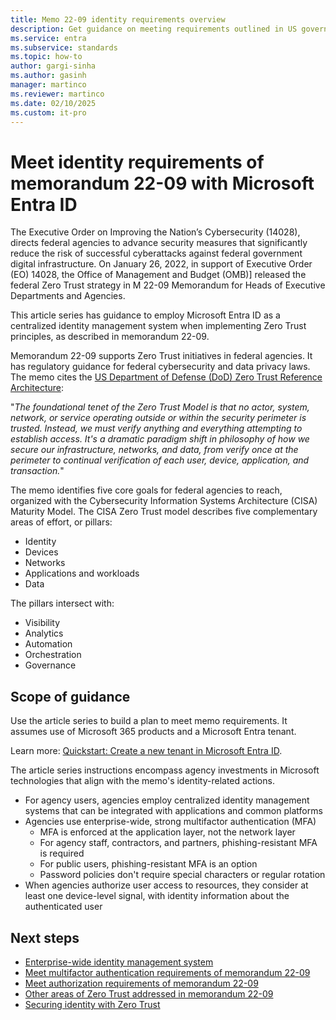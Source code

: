 ```yaml
---
title: Memo 22-09 identity requirements overview
description: Get guidance on meeting requirements outlined in US government OMB memorandum 22-09.
ms.service: entra
ms.subservice: standards
ms.topic: how-to
author: gargi-sinha
ms.author: gasinh
manager: martinco
ms.reviewer: martinco
ms.date: 02/10/2025
ms.custom: it-pro
---
```


# Meet identity requirements of memorandum 22-09 with Microsoft Entra ID

The Executive Order on Improving the Nation’s Cybersecurity (14028), directs federal agencies to advance security measures that significantly reduce the risk of successful cyberattacks against federal government digital infrastructure. On January 26, 2022, in support of Executive Order (EO) 14028, the Office of Management and Budget (OMB)] released the federal Zero Trust strategy in M 22-09 Memorandum for Heads of Executive Departments and Agencies. 

This article series has guidance to employ Microsoft Entra ID as a centralized identity management system when implementing Zero Trust principles, as described in memorandum 22-09. 

Memorandum 22-09 supports Zero Trust initiatives in federal agencies. It has regulatory guidance for federal cybersecurity and data privacy laws. The memo cites the [US Department of Defense (DoD) Zero Trust Reference Architecture](https://cloudsecurityalliance.org/artifacts/dod-zero-trust-reference-architecture/): 

"*The foundational tenet of the Zero Trust Model is that no actor, system, network, or service operating outside or within the security perimeter is trusted. Instead, we must verify anything and everything attempting to establish access. It's a dramatic paradigm shift in philosophy of how we secure our infrastructure, networks, and data, from verify once at the perimeter to continual verification of each user, device, application, and transaction.*"

The memo identifies five core goals for federal agencies to reach, organized with the Cybersecurity Information Systems Architecture (CISA) Maturity Model. The CISA Zero Trust model describes five complementary areas of effort, or pillars: 

* Identity
* Devices 
* Networks
* Applications and workloads
* Data

The pillars intersect with: 

* Visibility
* Analytics
* Automation 
* Orchestration
* Governance

## Scope of guidance

Use the article series to build a plan to meet memo requirements. It assumes use of Microsoft 365 products and a Microsoft Entra tenant. 

Learn more: [Quickstart: Create a new tenant in Microsoft Entra ID](~/fundamentals/create-new-tenant.md).

The article series instructions encompass agency investments in Microsoft technologies that align with the memo's identity-related actions.

* For agency users, agencies employ centralized identity management systems that can be integrated with applications and common platforms
*  Agencies use enterprise-wide, strong multifactor authentication (MFA)
   *  MFA is enforced at the application layer, not the network layer
   *  For agency staff, contractors, and partners, phishing-resistant MFA is required
   *  For public users, phishing-resistant MFA is an option
   *  Password policies don't require special characters or regular rotation
* When agencies authorize user access to resources, they consider at least one device-level signal, with identity information about the authenticated user

 
## Next steps

* [Enterprise-wide identity management system](memo-22-09-enterprise-wide-identity-management-system.md)
* [Meet multifactor authentication requirements of memorandum 22-09](memo-22-09-multi-factor-authentication.md)
* [Meet authorization requirements of memorandum 22-09](memo-22-09-authorization.md)
* [Other areas of Zero Trust addressed in memorandum 22-09](memo-22-09-other-areas-zero-trust.md)
* [Securing identity with Zero Trust](/security/zero-trust/deploy/identity)
